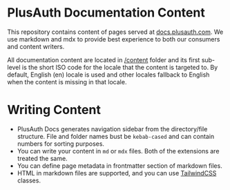 # PlusAuth Documentation Content
This repository contains content of pages served at [docs.plusauth.com](https://docs.plusauth.com). We use markdown 
and mdx to provide best experience to both our consumers and content writers.

All documentation content are located in [/content](/content) folder and its first sub-level is the short ISO
code for the locale that the content is targeted to. By default, English (en) locale is used and other locales fallback 
to English when the content is missing in that locale.

# Writing Content

- PlusAuth Docs generates navigation sidebar from the directory/file structure. File and folder names bust 
be `kebab-cased` and can contain numbers for sorting purposes.
- You can write your content in `md` or `mdx` files. Both of the extensions are treated the same. 
- You can define page metadata in frontmatter section of markdown files.
- HTML in markdown files are supported, and you can use [TailwindCSS](https://tailwindcss.com/) classes.
